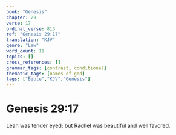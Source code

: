 ```yaml
---
book: "Genesis"
chapter: 29
verse: 17
ordinal_verse: 813
ref: "Genesis 29:17"
translation: "KJV"
genre: "Law"
word_count: 11
topics: []
cross_references: []
grammar_tags: [contrast, conditional]
thematic_tags: [names-of-god]
tags: ["Bible","KJV","Genesis"]
---
```


# Genesis 29:17

Leah was tender eyed; but Rachel was beautiful and well favored.
